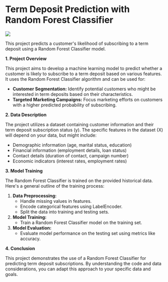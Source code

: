 # Term Deposit Prediction with Random Forest Classifier
![](https://storage.googleapis.com/kaggle-datasets-images/4086639/7091569/f93dc14706d85edfb8c145352942417a/dataset-card.png?t=2023-11-30-14-38-43)

This project predicts a customer's likelihood of subscribing to a term deposit using a Random Forest Classifier model.

**1. Project Overview**

This project aims to develop a machine learning model to predict whether a customer is likely to subscribe to a term deposit based on various features. 
It uses the Random Forest Classifier algorithm and can be used for:

* **Customer Segmentation:** Identify potential customers who might be interested in term deposits based on their characteristics.
* **Targeted Marketing Campaigns:** Focus marketing efforts on customers with a higher predicted probability of subscribing.

**2. Data Description**

The project utilizes a dataset containing customer information and their term deposit subscription status (y). 
The specific features in the dataset (X) will depend on your data, but might include:

* Demographic information (age, marital status, education)
* Financial information (employment details, loan status)
* Contact details (duration of contact, campaign number)
* Economic indicators (interest rates, employment rates)

**3. Model Training**

The Random Forest Classifier is trained on the provided historical data. Here's a general outline of the training process:

1. **Data Preprocessing:**
    * Handle missing values in features.
    * Encode categorical features using LabelEncoder.
    * Split the data into training and testing sets.
2. **Model Training:**
    * Train a Random Forest Classifier model on the training set.
3. **Model Evaluation:**
    * Evaluate model performance on the testing set using metrics like accuracy.

**4. Conclusion**

This project demonstrates the use of a Random Forest Classifier for predicting term deposit subscriptions. 
By understanding the code and data considerations, you can adapt this approach to your specific data and goals.
